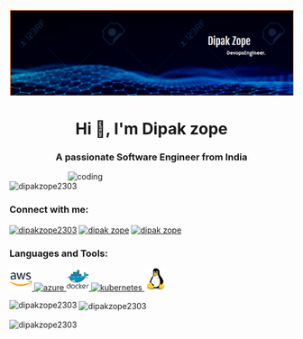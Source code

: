 ![logo](https://github.com/dipakzope2303/dipakzope2303/blob/main/Dipak%20banner.png)
<h1 align="center">Hi 👋, I'm Dipak zope</h1>
<h3 align="center">A passionate Software Engineer from India</h3>

<img align="right" alt="coding" width="400" src="https://user-images.githubusercontent.com/55389276/140866485-8fb1c876-9a8f-4d6a-98dc-08c4981eaf70.gif">

<p align="left"> <img src="https://komarev.com/ghpvc/?username=dipakzope2303&label=Profile%20views&color=0e75b6&style=flat" alt="dipakzope2303" /> </p>

<h3 align="left">Connect with me:</h3>
<p align="left">
<a href="https://twitter.com/dipakzope2303" target="blank"><img align="center" src="https://raw.githubusercontent.com/rahuldkjain/github-profile-readme-generator/master/src/images/icons/Social/twitter.svg" alt="dipakzope2303" height="30" width="40" /></a>
<a href="https://linkedin.com/in/dipak zope" target="blank"><img align="center" src="https://raw.githubusercontent.com/rahuldkjain/github-profile-readme-generator/master/src/images/icons/Social/linked-in-alt.svg" alt="dipak zope" height="30" width="40" /></a>
<a href="https://fb.com/dipak zope" target="blank"><img align="center" src="https://raw.githubusercontent.com/rahuldkjain/github-profile-readme-generator/master/src/images/icons/Social/facebook.svg" alt="dipak zope" height="30" width="40" /></a>
</p>

<h3 align="left">Languages and Tools:</h3>
<p align="left"> <a href="https://aws.amazon.com" target="_blank" rel="noreferrer"> <img src="https://raw.githubusercontent.com/devicons/devicon/master/icons/amazonwebservices/amazonwebservices-original-wordmark.svg" alt="aws" width="40" height="40"/> </a> <a href="https://azure.microsoft.com/en-in/" target="_blank" rel="noreferrer"> <img src="https://www.vectorlogo.zone/logos/microsoft_azure/microsoft_azure-icon.svg" alt="azure" width="40" height="40"/> </a> <a href="https://www.docker.com/" target="_blank" rel="noreferrer"> <img src="https://raw.githubusercontent.com/devicons/devicon/master/icons/docker/docker-original-wordmark.svg" alt="docker" width="40" height="40"/> </a> <a href="https://kubernetes.io" target="_blank" rel="noreferrer"> <img src="https://www.vectorlogo.zone/logos/kubernetes/kubernetes-icon.svg" alt="kubernetes" width="40" height="40"/> </a> <a href="https://www.linux.org/" target="_blank" rel="noreferrer"> <img src="https://raw.githubusercontent.com/devicons/devicon/master/icons/linux/linux-original.svg" alt="linux" width="40" height="40"/> </a> </p>

<p><img align="left" src="https://github-readme-stats.vercel.app/api/top-langs?username=dipakzope2303&show_icons=true&locale=en&layout=compact" alt="dipakzope2303" /></p>

<p>&nbsp;<img align="center" src="https://github-readme-stats.vercel.app/api?username=dipakzope2303&show_icons=true&locale=en" alt="dipakzope2303" /></p>

<p><img align="center" src="https://github-readme-streak-stats.herokuapp.com/?user=dipakzope2303&" alt="dipakzope2303" /></p>
